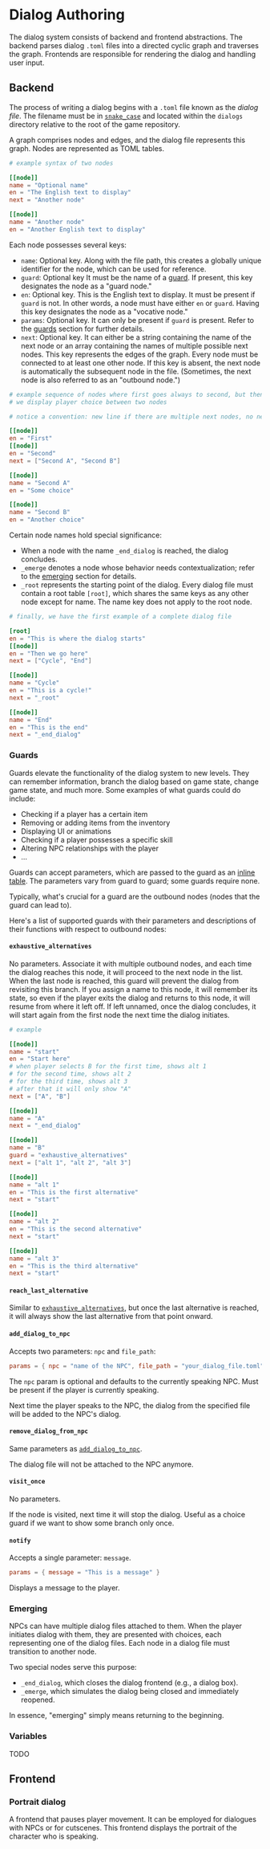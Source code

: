 # Dialog Authoring

The dialog system consists of backend and frontend abstractions.
The backend parses dialog `.toml` files into a directed cyclic graph and traverses the graph.
Frontends are responsible for rendering the dialog and handling user input.

## Backend

The process of writing a dialog begins with a `.toml` file known as the _dialog file_.
The filename must be in [`snake_case`](wiki-snake-case) and located within the `dialogs` directory relative to the root of the game repository.

A graph comprises nodes and edges, and the dialog file represents this graph.
Nodes are represented as TOML tables.

```toml
# example syntax of two nodes

[[node]]
name = "Optional name"
en = "The English text to display"
next = "Another node"

[[node]]
name = "Another node"
en = "Another English text to display"
```

Each node possesses several keys:

- `name`: Optional key.
  Along with the file path, this creates a globally unique identifier for the node, which can be used for reference.
- `guard`: Optional key
  It must be the name of a [guard](#guards).
  If present, this key designates the node as a "guard node."
- `en`: Optional key.
  This is the English text to display.
  It must be present if `guard` is not.
  In other words, a node must have either `en` or `guard`.
  Having this key designates the node as a "vocative node."
- `params`: Optional key.
  It can only be present if `guard` is present.
  Refer to the [guards](#guards) section for further details.
- `next`: Optional key.
  It can either be a string containing the name of the next node or an array containing the names of multiple possible next nodes.
  This key represents the edges of the graph.
  Every node must be connected to at least one other node.
  If this key is absent, the next node is automatically the subsequent node in the file.
  (Sometimes, the next node is also referred to as an "outbound node.")

```toml
# example sequence of nodes where first goes always to second, but then
# we display player choice between two nodes

# notice a convention: new line if there are multiple next nodes, no new line if there is only one

[[node]]
en = "First"
[[node]]
en = "Second"
next = ["Second A", "Second B"]

[[node]]
name = "Second A"
en = "Some choice"

[[node]]
name = "Second B"
en = "Another choice"
```

Certain node names hold special significance:

- When a node with the name `_end_dialog` is reached, the dialog concludes.
- `_emerge` denotes a node whose behavior needs contextualization;
  refer to the [emerging](#emerging) section for details.
- `_root` represents the starting point of the dialog.
  Every dialog file must contain a root table `[root]`, which shares the same keys as any other node except for name.
  The name key does not apply to the root node.

```toml
# finally, we have the first example of a complete dialog file

[root]
en = "This is where the dialog starts"
[[node]]
en = "Then we go here"
next = ["Cycle", "End"]

[[node]]
name = "Cycle"
en = "This is a cycle!"
next = "_root"

[[node]]
name = "End"
en = "This is the end"
next = "_end_dialog"
```

### Guards

Guards elevate the functionality of the dialog system to new levels.
They can remember information, branch the dialog based on game state, change game state, and much more.
Some examples of what guards could do include:

- Checking if a player has a certain item
- Removing or adding items from the inventory
- Displaying UI or animations
- Checking if a player possesses a specific skill
- Altering NPC relationships with the player
- ...

Guards can accept parameters, which are passed to the guard as an [inline table][toml-inline-table].
The parameters vary from guard to guard; some guards require none.

Typically, what's crucial for a guard are the outbound nodes (nodes that the guard can lead to).

Here's a list of supported guards with their parameters and descriptions of their functions with respect to outbound nodes:

#### `exhaustive_alternatives`

No parameters.
Associate it with multiple outbound nodes, and each time the dialog reaches this node, it will proceed to the next node in the list.
When the last node is reached, this guard will prevent the dialog from revisiting this branch.
If you assign a name to this node, it will remember its state, so even if the player exits the dialog and returns to this node, it will resume from where it left off.
If left unnamed, once the dialog concludes, it will start again from the first node the next time the dialog initiates.

```toml
# example

[[node]]
name = "start"
en = "Start here"
# when player selects B for the first time, shows alt 1
# for the second time, shows alt 2
# for the third time, shows alt 3
# after that it will only show "A"
next = ["A", "B"]

[[node]]
name = "A"
next = "_end_dialog"

[[node]]
name = "B"
guard = "exhaustive_alternatives"
next = ["alt 1", "alt 2", "alt 3"]

[[node]]
name = "alt 1"
en = "This is the first alternative"
next = "start"

[[node]]
name = "alt 2"
en = "This is the second alternative"
next = "start"

[[node]]
name = "alt 3"
en = "This is the third alternative"
next = "start"
```

#### `reach_last_alternative`

Similar to [`exhaustive_alternatives`](#exhaustive_alternatives), but once the last alternative is reached, it will always show the last alternative from that point onward.

#### `add_dialog_to_npc`

Accepts two parameters: `npc` and `file_path`:

```toml
params = { npc = "name of the NPC", file_path = "your_dialog_file.toml" }
```

The `npc` param is optional and defaults to the currently speaking NPC.
Must be present if the player is currently speaking.

Next time the player speaks to the NPC, the dialog from the specified file will be added to the NPC's dialog.

#### `remove_dialog_from_npc`

Same parameters as [`add_dialog_to_npc`](#add_dialog_to_npc).

The dialog file will not be attached to the NPC anymore.

#### `visit_once`

No parameters.

If the node is visited, next time it will stop the dialog.
Useful as a choice guard if we want to show some branch only once.

#### `notify`

Accepts a single parameter: `message`.

```toml
params = { message = "This is a message" }
```

Displays a message to the player.

### Emerging

NPCs can have multiple dialog files attached to them.
When the player initiates dialog with them, they are presented with choices, each representing one of the dialog files.
Each node in a dialog file must transition to another node.

Two special nodes serve this purpose:

- `_end_dialog`, which closes the dialog frontend (e.g., a dialog box).
- `_emerge`, which simulates the dialog being closed and immediately reopened.

In essence, "emerging" simply means returning to the beginning.

### Variables

TODO

## Frontend

### Portrait dialog

A frontend that pauses player movement.
It can be employed for dialogues with NPCs or for cutscenes.
This frontend displays the portrait of the character who is speaking.

<!-- List of References -->

[wiki-snake-case]: https://en.wikipedia.org/wiki/Snake_case
[toml-inline-table]: https://toml.io/en/v1.0.0#inline-table
